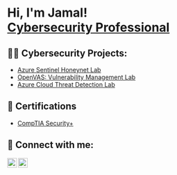 <h1>Hi, I'm Jamal! <br/><a href="https://www.linkedin.com/in/jamal-mays/">Cybersecurity Professional</a>

<h2>👨‍💻 Cybersecurity Projects:</h2>

- [Azure Sentinel Honeynet Lab](https://github.com/JamalMays6/SIEM-AzureSentinelLab)
- [OpenVAS: Vulnerability Management Lab](https://github.com/JamalMays6/OpenVAS-Vulnerability-Management/tree/main)
- [Azure Cloud Threat Detection Lab](https://github.com/JamalMays6/LABURL)

<h2>📄 Certifications</h2>

- [CompTIA Security+](https://www.credly.com/earner/earned/badge/f50e653f-9af8-4834-bdbf-3c5ddac114bd)

<h2> 🤳 Connect with me:</h2>

[<img align="left" alt="jamal-mays/ | Twitter" width="22px" src="https://cdn.jsdelivr.net/npm/simple-icons@v3/icons/twitter.svg" />][twitter]
[<img align="left" alt="jamal-mays/ | LinkedIn" width="22px" src="https://cdn.jsdelivr.net/npm/simple-icons@v3/icons/linkedin.svg" />][linkedin]

[twitter]: https://twitter.com/
[linkedin]: https://linkedin.com/in/jamal-mays/

<!--
**joshmadakor1/joshmadakor1** is a ✨ _special_ ✨ repository because its `README.md` (this file) appears on your GitHub profile.

Here are some ideas to get you started:

- 🔭 I’m currently working on ...
- 🌱 I’m currently learning ...
- 👯 I’m looking to collaborate on ...
- 🤔 I’m looking for help with ...
- 💬 Ask me about ...
- 📫 How to reach me: ...
- 😄 Pronouns: ...
- ⚡ Fun fact: ...
-->
